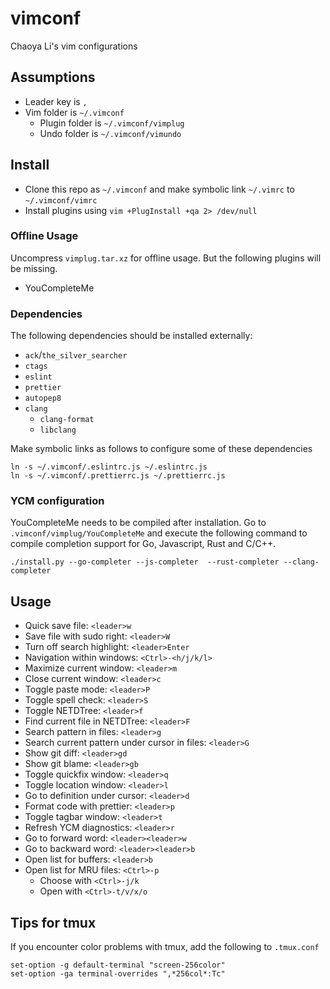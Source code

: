 # vimconf

Chaoya Li's vim configurations

## Assumptions

- Leader key is `,`
- Vim folder is `~/.vimconf`
  - Plugin folder is `~/.vimconf/vimplug`
  - Undo folder is `~/.vimconf/vimundo`

## Install

- Clone this repo as `~/.vimconf` and make symbolic link `~/.vimrc` to `~/.vimconf/vimrc`
- Install plugins using `vim +PlugInstall +qa 2> /dev/null`

### Offline Usage

Uncompress `vimplug.tar.xz` for offline usage. But the following plugins will be missing.

- YouCompleteMe

### Dependencies

The following dependencies should be installed externally:

- `ack`/`the_silver_searcher`
- `ctags`
- `eslint`
- `prettier`
- `autopep8`
- `clang`
  - `clang-format`
  - `libclang`

Make symbolic links as follows to configure some of these dependencies

```
ln -s ~/.vimconf/.eslintrc.js ~/.eslintrc.js
ln -s ~/.vimconf/.prettierrc.js ~/.prettierrc.js
```

### YCM configuration

YouCompleteMe needs to be compiled after installation. Go to `.vimconf/vimplug/YouCompleteMe` and execute the following command to compile completion support for Go, Javascript, Rust and C/C++.
```
./install.py --go-completer --js-completer  --rust-completer --clang-completer
```

## Usage

- Quick save file: `<leader>w`
- Save file with sudo right: `<leader>W`
- Turn off search highlight: `<leader>Enter`
- Navigation within windows: `<Ctrl>-<h/j/k/l>`
- Maximize current window: `<leader>m`
- Close current window: `<leader>c`
- Toggle paste mode: `<leader>P`
- Toggle spell check: `<leader>S`
- Toggle NETDTree: `<leader>f`
- Find current file in NETDTree: `<leader>F`
- Search pattern in files: `<leader>g`
- Search current pattern under cursor in files: `<leader>G`
- Show git diff: `<leader>gd`
- Show git blame: `<leader>gb`
- Toggle quickfix window: `<leader>q`
- Toggle location window: `<leader>l`
- Go to definition under cursor: `<leader>d`
- Format code with prettier: `<leader>p`
- Toggle tagbar window: `<leader>t`
- Refresh YCM diagnostics: `<leader>r`
- Go to forward word: `<leader><leader>w`
- Go to backward word: `<leader><leader>b`
- Open list for buffers: `<leader>b`
- Open list for MRU files: `<Ctrl>-p`
  - Choose with `<Ctrl>-j/k`
  - Open with `<Ctrl>-t/v/x/o`

## Tips for tmux

If you encounter color problems with tmux, add the following to `.tmux.conf`
```
set-option -g default-terminal "screen-256color"
set-option -ga terminal-overrides ",*256col*:Tc"
```

